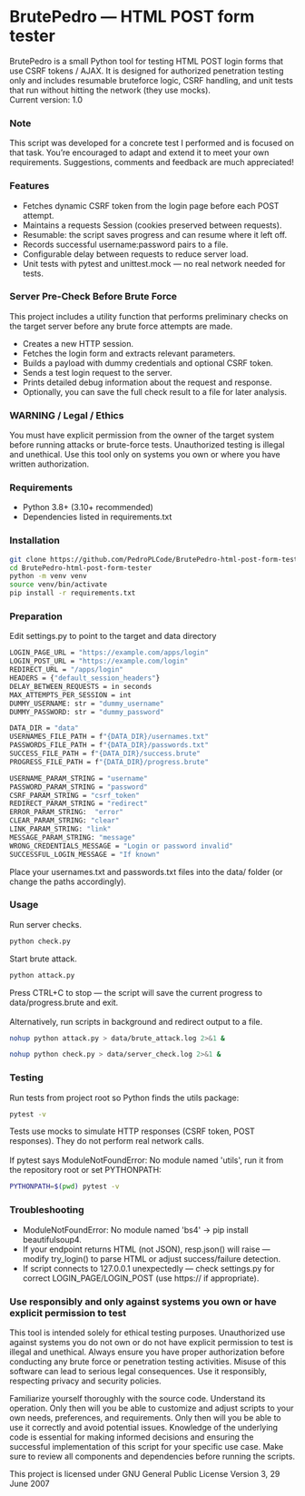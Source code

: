 # BrutePedro — HTML POST form tester
BrutePedro is a small Python tool for testing HTML POST login forms that use CSRF tokens / AJAX.
It is designed for authorized penetration testing only and includes resumable bruteforce logic, CSRF handling, and unit tests that run without hitting the network (they use mocks).
<br>Current version: 1.0

### Note
This script was developed for a concrete test I performed and is focused on that task. You’re encouraged to adapt and extend it to meet your own requirements. Suggestions, comments and feedback are much appreciated!

### Features
- Fetches dynamic CSRF token from the login page before each POST attempt.
- Maintains a requests Session (cookies preserved between requests).
- Resumable: the script saves progress and can resume where it left off.
- Records successful username:password pairs to a file.
- Configurable delay between requests to reduce server load.
- Unit tests with pytest and unittest.mock — no real network needed for tests.

### Server Pre-Check Before Brute Force
This project includes a utility function that performs preliminary checks on the target server before any brute force attempts are made.  
- Creates a new HTTP session.
- Fetches the login form and extracts relevant parameters.
- Builds a payload with dummy credentials and optional CSRF token.
- Sends a test login request to the server.
- Prints detailed debug information about the request and response.
- Optionally, you can save the full check result to a file for later analysis.

### WARNING / Legal / Ethics
You must have explicit permission from the owner of the target system before running attacks or brute-force tests. Unauthorized testing is illegal and unethical. Use this tool only on systems you own or where you have written authorization.

### Requirements
- Python 3.8+ (3.10+ recommended)
- Dependencies listed in requirements.txt

### Installation
```bash
git clone https://github.com/PedroPLCode/BrutePedro-html-post-form-tester.git
cd BrutePedro-html-post-form-tester
python -m venv venv
source venv/bin/activate
pip install -r requirements.txt
```

### Preparation
Edit settings.py to point to the target and data directory
```bash
LOGIN_PAGE_URL = "https://example.com/apps/login"
LOGIN_POST_URL = "https://example.com/login"
REDIRECT_URL = "/apps/login"
HEADERS = {"default_session_headers"}
DELAY_BETWEEN_REQUESTS = in seconds
MAX_ATTEMPTS_PER_SESSION = int
DUMMY_USERNAME: str = "dummy_username"
DUMMY_PASSWORD: str = "dummy_password"

DATA_DIR = "data"
USERNAMES_FILE_PATH = f"{DATA_DIR}/usernames.txt"
PASSWORDS_FILE_PATH = f"{DATA_DIR}/passwords.txt"
SUCCESS_FILE_PATH = f"{DATA_DIR}/success.brute"
PROGRESS_FILE_PATH = f"{DATA_DIR}/progress.brute"

USERNAME_PARAM_STRING = "username"
PASSWORD_PARAM_STRING = "password"
CSRF_PARAM_STRING = "csrf_token"
REDIRECT_PARAM_STRING = "redirect"
ERROR_PARAM_STRING:  "error"
CLEAR_PARAM_STRING: "clear"
LINK_PARAM_STRING: "link"
MESSAGE_PARAM_STRING: "message"
WRONG_CREDENTIALS_MESSAGE = "Login or password invalid"
SUCCESSFUL_LOGIN_MESSAGE = "If known"

```
Place your usernames.txt and passwords.txt files into the data/ folder (or change the paths accordingly).

### Usage
Run server checks.
```bash
python check.py
```
Start brute attack.
```bash
python attack.py
```
Press CTRL+C to stop — the script will save the current progress to data/progress.brute and exit.<br><br>
Alternatively, run scripts in background and redirect output to a file.
```bash
nohup python attack.py > data/brute_attack.log 2>&1 &
```
```bash
nohup python check.py > data/server_check.log 2>&1 &
```

### Testing
Run tests from project root so Python finds the utils package:
```bash
pytest -v
```
Tests use mocks to simulate HTTP responses (CSRF token, POST responses). They do not perform real network calls.<br><br>
If pytest says ModuleNotFoundError: No module named 'utils', run it from the repository root or set PYTHONPATH:
```bash
PYTHONPATH=$(pwd) pytest -v
```

### Troubleshooting
- ModuleNotFoundError: No module named 'bs4' → pip install beautifulsoup4.
- If your endpoint returns HTML (not JSON), resp.json() will raise — modify try_login() to parse HTML or adjust success/failure detection.
- If script connects to 127.0.0.1 unexpectedly — check settings.py for correct LOGIN_PAGE/LOGIN_POST (use https:// if appropriate).

### Use responsibly and only against systems you own or have explicit permission to test
This tool is intended solely for ethical testing purposes. Unauthorized use against systems you do not own or do not have explicit permission to test is illegal and unethical. Always ensure you have proper authorization before conducting any brute force or penetration testing activities. Misuse of this software can lead to serious legal consequences. Use it responsibly, respecting privacy and security policies.

Familiarize yourself thoroughly with the source code. Understand its operation. Only then will you be able to customize and adjust scripts to your own needs, preferences, and requirements. Only then will you be able to use it correctly and avoid potential issues. Knowledge of the underlying code is essential for making informed decisions and ensuring the successful implementation of this script for your specific use case. Make sure to review all components and dependencies before running the scripts.

This project is licensed under GNU General Public License Version 3, 29 June 2007